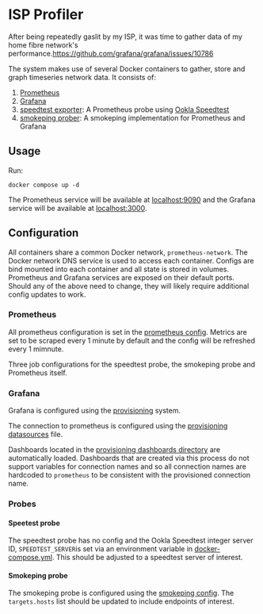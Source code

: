 # ISP Profiler

After being repeatedly gaslit by my ISP, it was time to gather data of my home fibre
network's performance.https://github.com/grafana/grafana/issues/10786

The system makes use of several Docker containers to gather, store and graph
timeseries network data. It consists of:

1. [Prometheus](https://prometheus.io/)
2. [Grafana](https://grafana.com/)
3. [speedtest exporter](https://github.com/MiguelNdeCarvalho/speedtest-exporter): 
   A Prometheus probe using [Ookla Speedtest](https://speedtest.net)
4. [smokeping prober](https://github.com/SuperQ/smokeping_prober): A smokeping implementation
   for Prometheus and Grafana

## Usage

Run:

```
docker compose up -d
```

The Prometheus service will be available at [localhost:9090](http://localhost:9090)
and the Grafana service will be available at [localhost:3000](http://localhost:3000).

## Configuration

All containers share a common Docker network, `prometheus-network`.
The Docker network DNS service is used to access each container.
Configs are bind mounted into each container and all state is stored in volumes.
Prometheus and Grafana services are exposed on their default ports.
Should any of the above need to change, they will likely require additional config updates to work.

### Prometheus

All prometheus configuration is set in the [prometheus config](./config/prometheus.yml).
Metrics are set to be scraped every 1 minute by default and the config will be refreshed every 1 mimnute.

Three job configurations for the speedtest probe, the smokeping probe and Prometheus itself.

### Grafana

Grafana is configured using the
[provisioning](https://grafana.com/docs/grafana/latest/administration/provisioning/)
system.

The connection to prometheus is configured using the
[provisioning datasources](./config/grafana/provisioning/datasources/datasources.yaml)
file.

Dashboards located in the 
[provisioning dashboards directory](./config/grafana/provisioning/dashboards/)
are automatically loaded. Dashboards that are created via this process
do not support variables for connection names and so all connection names are
hardcoded to `prometheus` to be consistent with the provisioned connection name.

### Probes

#### Speetest probe

The speedtest probe has no config and the Ookla Speedtest integer server ID,
`SPEEDTEST_SERVER`is set via an environment variable in
[docker-compose.yml](./docker-compose.yml). This should be adjusted to a speedtest server of interest.

#### Smokeping probe

The smokeping probe is configured using the [smokeping config](./config/smokeping_probe.yml).
The `targets.hosts` list should be updated to include endpoints of interest.
